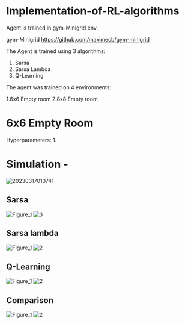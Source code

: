 # Implementation-of-RL-algorithms
Agent is trained in gym-Minigrid env.


gym-Minigrid https://github.com/maximecb/gym-minigrid


The Agent is trained using 3 algorithms:
1. Sarsa 
2. Sarsa Lambda
3. Q-Learning

The agent was trained on 4 environments:

1.6x6 Empty room
2.8x8 Empty room

# 6x6 Empty Room 

Hyperparameters:
1. 
 
# Simulation -
![20230317010741](https://user-images.githubusercontent.com/109021179/225740672-c190c049-6d3c-4bdb-89eb-385cef883bbe.gif)

## Sarsa 
![Figure_1](https://user-images.githubusercontent.com/109021179/225737934-7a361feb-fec9-44b2-bd32-c63783edea28.png)
![3](https://user-images.githubusercontent.com/109021179/225738038-0608c346-c090-4899-b7db-7caeb7ce7661.png)

## Sarsa lambda 

![Figure_1](https://user-images.githubusercontent.com/109021179/225741105-0c75e13a-6856-473a-9194-9eedd59c461e.png)
![2](https://user-images.githubusercontent.com/109021179/225741200-7ce1d5c2-372c-4129-8a91-5013548eeff0.png)
## Q-Learning
![Figure_1](https://user-images.githubusercontent.com/109021179/225741559-0e2f944c-d780-4fac-a0cc-ab13c4069842.png)
![2](https://user-images.githubusercontent.com/109021179/225741664-03fde626-8c04-439f-b730-5dbd18b55fca.png)

## Comparison
![Figure_1](https://user-images.githubusercontent.com/109021179/225742178-aa87c996-ddc8-4ab4-9e38-eee57658194c.png)
![2](https://user-images.githubusercontent.com/109021179/225742243-97e62e2f-7e89-479f-923b-503aadba6924.png)

